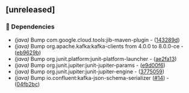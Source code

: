 ## [unreleased]

### 🤖 Dependencies

- *(java)* Bump com.google.cloud.tools:jib-maven-plugin - ([143289d](https://github.com/jexxa-projects/JLegMedKafka/commit/143289df3dd79e1b187075eb05f67c894801c5ae))
- *(java)* Bump org.apache.kafka:kafka-clients from 4.0.0 to 8.0.0-ce - ([eb9629b](https://github.com/jexxa-projects/JLegMedKafka/commit/eb9629bfe08a434fa53e5a7386929bcfbbdf5930))
- *(java)* Bump org.junit.platform:junit-platform-launcher - ([ae2fa13](https://github.com/jexxa-projects/JLegMedKafka/commit/ae2fa13d0ab26d77bf649cf9cf3aaee96f89e2d2))
- *(java)* Bump org.junit.jupiter:junit-jupiter-params - ([e9d00f6](https://github.com/jexxa-projects/JLegMedKafka/commit/e9d00f6508376555627ecb5bfb5126bd10894b85))
- *(java)* Bump org.junit.jupiter:junit-jupiter-engine - ([3775059](https://github.com/jexxa-projects/JLegMedKafka/commit/3775059b13fa5f4d8f6e4ea4f06d18c95aefc5f8))
- *(java)* Bump io.confluent:kafka-json-schema-serializer ([#14](https://github.com/jexxa-projects/JLegMedKafka/issues/14)) - ([04fb2bc](https://github.com/jexxa-projects/JLegMedKafka/commit/04fb2bc50b1449a91c54ef1ba7b1e05db6ae9818))

<!-- generated by git-cliff -->
